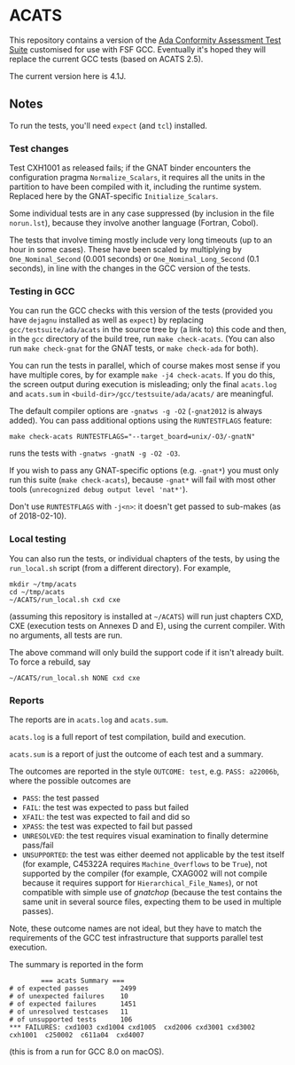 # ACATS #

This repository contains a version of
the [Ada Conformity Assessment Test Suite][Ada-Auth] customised for
use with FSF GCC. Eventually it's hoped they will replace the current
GCC tests (based on ACATS 2.5).

The current version here is 4.1J.

## Notes ##

To run the tests, you'll need `expect` (and `tcl`) installed.

### Test changes ###

Test CXH1001 as released fails; if the GNAT binder encounters the
configuration pragma `Normalize_Scalars`, it requires all the units in
the partition to have been compiled with it, including the runtime
system. Replaced here by the GNAT-specific `Initialize_Scalars`.

Some individual tests are in any case suppressed (by inclusion in the
file `norun.lst`), because they involve another language (Fortran,
Cobol).

The tests that involve timing mostly include very long timeouts (up to
an hour in some cases). These have been scaled by multiplying by
`One_Nominal_Second` (0.001 seconds) or `One_Nominal_Long_Second` (0.1
seconds), in line with the changes in the GCC version of the tests.

### Testing in GCC ###

You can run the GCC checks with this version of the tests (provided
you have `dejagnu` installed as well as `expect`) by replacing
`gcc/testsuite/ada/acats` in the source tree by (a link to) this code
and then, in the `gcc` directory of the build tree, run `make
check-acats`. (You can also run `make check-gnat` for the GNAT tests,
or `make check-ada` for both).

You can run the tests in parallel, which of course makes most sense if
you have multiple cores, by for example `make -j4 check-acats`. If you
do this, the screen output during execution is misleading; only the
final `acats.log` and `acats.sum` in
`<build-dir>/gcc/testsuite/ada/acats/` are meaningful.

The default compiler options are `-gnatws -g -O2` (`-gnat2012` is
always added). You can pass additional options using the
`RUNTESTFLAGS` feature:

    make check-acats RUNTESTFLAGS="--target_board=unix/-O3/-gnatN"

runs the tests with `-gnatws -gnatN -g -O2 -O3`.

If you wish to pass any GNAT-specific options (e.g. `-gnat*`) you must
only run this suite (`make check-acats`), because `-gnat*` will fail
with most other tools (`unrecognized debug output level 'nat*'`).

Don't use `RUNTESTFLAGS` with `-j<n>`: it doesn't get passed to
sub-makes (as of 2018-02-10).

### Local testing ###

You can also run the tests, or individual chapters of the tests, by
using the `run_local.sh` script (from a different directory). For
example,

    mkdir ~/tmp/acats
    cd ~/tmp/acats
    ~/ACATS/run_local.sh cxd cxe

(assuming this repository is installed at `~/ACATS`) will run just
chapters CXD, CXE (execution tests on Annexes D and E), using the
current compiler. With no arguments, all tests are run.

The above command will only build the support code if it isn't already
built. To force a rebuild, say

    ~/ACATS/run_local.sh NONE cxd cxe

### Reports ###

The reports are in `acats.log` and `acats.sum`.

`acats.log` is a full report of test compilation, build and execution.

`acats.sum` is a report of just the outcome of each test and a summary.

The outcomes are reported in the style `OUTCOME: test`, e.g. `PASS: a22006b`, where the possible outcomes are

  * `PASS`: the test passed
  * `FAIL`: the test was expected to pass but failed
  * `XFAIL`: the test was expected to fail and did so
  * `XPASS`: the test was expected to fail but passed
  * `UNRESOLVED`: the test requires visual examination to finally
    determine pass/fail
  * `UNSUPPORTED`: the test was either deemed not applicable by the
    test itself (for example, C45322A requires `Machine_Overflows` to
    be `True`), not supported by the compiler (for example, CXAG002
    will not compile because it requires support for
    `Hierarchical_File_Names`), or not compatible with simple use of
    _gnatchop_ (because the test contains the same unit in several
    source files, expecting them to be used in multiple passes).

Note, these outcome names are not ideal, but they have to match the
requirements of the GCC test infrastructure that supports parallel
test execution.

The summary is reported in the form

            === acats Summary ===
    # of expected passes		2499
    # of unexpected failures	10
    # of expected failures		1451
    # of unresolved testcases	11
    # of unsupported tests		106
    *** FAILURES: cxd1003 cxd1004 cxd1005  cxd2006 cxd3001 cxd3002  cxh1001  c250002  c611a04  cxd4007

(this is from a run for GCC 8.0 on macOS).

[Ada-Auth]: http://www.ada-auth.org/acats.html

